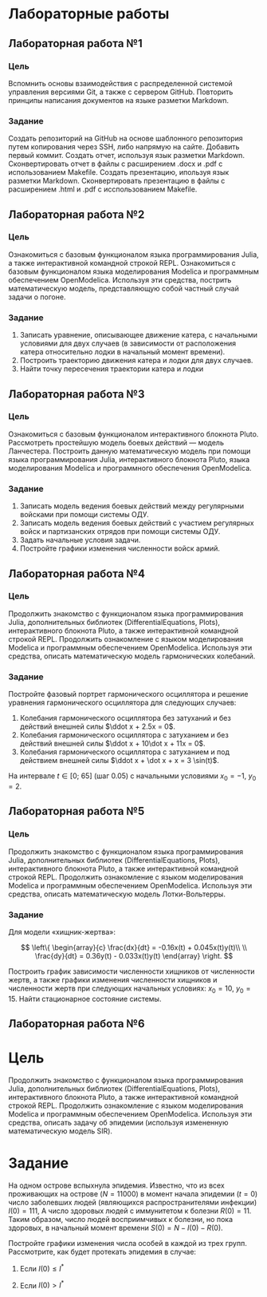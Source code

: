 # Лабораторные работы


## Лабораторная работа №1

### Цель
Вспомнить основы взаимодействия с распределенной системой управления версиями Git, а также с сервером GitHub. Повторить принципы написания документов на языке разметки Markdown.

### Задание
Создать репозиторий на GitHub на основе шаблонного репозитория путем копирования через SSH, либо напрямую на сайте. Добавить первый коммит. Создать отчет, используя язык разметки Markdown. Сконвертировать отчет в файлы с расширением .docx и .pdf с использованием Makefile. Создать презентацию, ипользуя язык разметки Markdown. Сконвертировать презентацию в файлы с расширением .html и .pdf с исспользованием Makefile.


## Лабораторная работа №2

### Цель
Ознакомиться с базовым функционалом языка программирования Julia, а также интерактивной командной строкой REPL. Ознакомиться с базовым функционалом языка моделирования Modelica и программным обеспечением OpenModelica. Используя эти средства, пострить математическую модель, представляющую собой частный случай задачи о погоне.

### Задание
1. Записать уравнение, описывающее движение катера, с начальными условиями для двух случаев (в зависимости от расположения катера относительно лодки в начальный момент времени).
1. Построить траекторию движения катера и лодки для двух случаев.
1. Найти точку пересечения траектории катера и лодки


## Лабораторная работа №3

### Цель
Ознакомиться с базовым функционалом интерактивного блокнота Pluto. Рассмотреть простейшую модель боевых действий — модель Ланчестера. Построить данную математическую модель при помощи языка программирования Julia, интерактивного блокнота Pluto, языка моделирования Modelica и программного обеспечения OpenModelica.

### Задание
1. Записать модель ведения боевых действий между регулярными войсками при помощи системы ОДУ.
1. Записать модель ведения боевых действий с участием регулярных войск и партизанских отрядов при помощи системы ОДУ.
1. Задать начальные условия задачи.
1. Постройте графики изменения численности войск армий.


## Лабораторная работа №4

### Цель
Продолжить знакомство с функционалом языка программирования Julia, дополнительных библиотек (DifferentialEquations, Plots), интерактивного блокнота Pluto, а также интерактивной командной строкой REPL. Продолжить ознакомление с языком моделирования Modelica и программным обеспечением OpenModelica. Используя эти средства, описать математическую модель гармонических колебаний.

### Задание
Постройте фазовый портрет гармонического осциллятора и решение уравнения гармонического осциллятора для следующих случаев:

1. Колебания гармонического осциллятора без затуханий и без действий внешней силы $\ddot x + 2.5x = 0$.
1. Колебания гармонического осциллятора c затуханием и без действий внешней силы $\ddot x + 10\dot x + 11x = 0$.
1. Колебания гармонического осциллятора c затуханием и под действием внешней силы $\ddot x + \dot x + x = 3 \sin(t)$.

На интервале $t \in [0; \ 65]$ (шаг $0.05$) с начальными условиями $x_0=-1, \ y_0=2$.


## Лабораторная работа №5

### Цель
Продолжить знакомство с функционалом языка программирования Julia, дополнительных библиотек (DifferentialEquations, Plots), интерактивного блокнота Pluto, а также интерактивной командной строкой REPL. Продолжить ознакомление с языком моделирования Modelica и программным обеспечением OpenModelica. Используя эти средства, описать математическую модель Лотки-Вольтерры.

### Задание
Для модели «хищник-жертва»:

$$
\left\{
\begin{array}{c}
\frac{dx}{dt} = -0.16x(t) + 0.045x(t)y(t)\\
 \\
\frac{dy}{dt} = 0.36y(t) - 0.033x(t)y(t)
\end{array}
\right.
$$

Построить график зависимости численности хищников от численности жертв, а также графики изменения численности хищников и численности жертв при следующих начальных условиях: $x_0 = 10$, $y_0 = 15$. Найти стационарное состояние системы.


## Лабораторная работа №6

# Цель
Продолжить знакомство с функционалом языка программирования Julia, дополнительных библиотек (DifferentialEquations, Plots), интерактивного блокнота Pluto, а также интерактивной командной строкой REPL. Продолжить ознакомление с языком моделирования Modelica и программным обеспечением OpenModelica. Используя эти средства, описать задачу об эпидемии (используя измененную математическую модель SIR).

# Задание
На одном острове вспыхнула эпидемия. Известно, что из всех проживающих на острове ($N=11000$) в момент начала эпидемии ($t=0$) число заболевших людей (являющихся распространителями инфекции) $I(0)=111$, А число здоровых людей с иммунитетом к болезни $R(0)=11$. Таким образом, число людей восприимчивых к болезни, но пока здоровых, в начальный момент времени $S(0)=N-I(0)- R(0)$.

Постройте графики изменения числа особей в каждой из трех групп. Рассмотрите, как будет протекать эпидемия в случае:

1. Если $I(0) \le I^*$

2. Если $I(0) > I^*$
